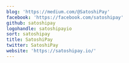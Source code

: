```yaml
---
blog: 'https://medium.com/@SatoshiPay'
facebook: 'https://facebook.com/satoshipay'
github: satoshipay
logohandle: satoshipayio
sort: satoshipay
title: SatoshiPay
twitter: SatoshiPay
website: 'https://satoshipay.io/'
---
```

